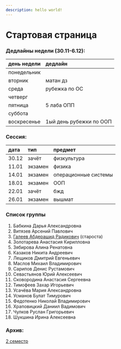 ```yaml
---
description: hello world!
---
```


# Стартовая страница

### Дедлайны недели \(30.11-6.12\):

| день недели | дедлайн |
| :--- | :--- |
| понедельник |  |
| вторник | матан дз |
| среда | рубежка по ОС |
| четверг |  |
| пятница | 5 лаба ОПП |
| суббота |  |
| воскресенье | 1ый день рубежки по ООП |

### Сессия:

| дата | тип | предмет |
| :--- | :--- | :--- |
| 30.12 | зачёт | физкультура |
| 11.01 | экзамен | физика |
| 14.01 | экзамен | операционные системы |
| 18.01 | экзамен | ООП |
| 22.01 | зачёт | бжд |
| 26.01 | экзамен | вышмат |

### Список группы

1. Бабкина Дарья Александровна 
2. Витязев Арсений Павлович 
3. [Галеев Абдерашид Радикович](https://vk.com/grashid) \(староста\) 
4. Золотарева Анастасия Кирилловна 
5. Зябирова Алина Ренатовна 
6. Казаков Никита Андреевич 
7. Лещиков Дмитрий Евгеньевич 
8. Маслов Михаил Владимирович  
9. Сарипов Денис Рустамович 
10. Севастьянов Юрий Алексеевич
11. Сковородина Анастасия Сергеевна
12. Тимофеев Захар Игорьевич 
13. Усачёва Мария Александровна 
14. Усманов Булат Тимурович 
15. Федотенко Николай Владимирович 
16. Храповицкий Даниил Вадимович 
17. Чулков Руслан Григорьевич 
18. Шукшина Ирина Алексеевна

### Архив:

[2 семестр](https://docs.google.com/spreadsheets/d/1q6o7wwxOGEd2StBZoHiJmZDp0OSGlWgbQr6DCSISVVc/edit#gid=0)

